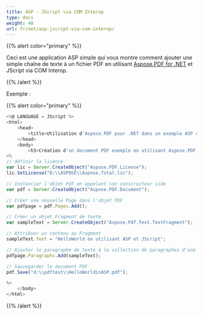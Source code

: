 ```yaml
---
title: ASP - JScript via COM Interop
type: docs
weight: 40
url: fr/net/asp-jscript-via-com-interop/
---
```

{{% alert color="primary" %}}

Ceci est une application ASP simple qui vous montre comment ajouter une simple chaîne de texte à un fichier PDF en utilisant [Aspose.PDF for .NET](/pdf/net/) et JScript via COM Interop.

{{% /alert %}}

Exemple :

{{% alert color="primary" %}}

```javascript
<%@ LANGUAGE = JScript %>
<html>
    <head>
        <title>Utilisation d'Aspose.PDF pour .NET dans un exemple ASP classique</title>
    </head>
    <body>
        <h3>Création d'un document PDF exemple en utilisant Aspose.PDF pour .NET avec ASP classique et JScript</h3>
<%
// définir la licence
var lic = Server.CreateObject("Aspose.PDF.License");
lic.SetLicense("D:\\ASPOSE\\Aspose.Total.lic");

// Instancier l'objet Pdf en appelant son constructeur vide
var pdf = Server.CreateObject("Aspose.PDF.Document");

// Créer une nouvelle Page dans l'objet PDF
var pdfpage = pdf.Pages.Add();

// Créer un objet Fragment de texte
var sampleText = Server.CreateObject("Aspose.Pdf.Text.TextFragment");

// Attribuer un contenu au Fragment
sampleText.Text = "HelloWorld en utilisant ASP et JScript";

// Ajouter le paragraphe de texte à la collection de paragraphes d'une section
pdfpage.Paragraphs.Add(sampleText);

// Sauvegarder le document PDF
pdf.Save("d:\\pdftest\\HelloWorldinASP.pdf");

%>
    </body>
</html>
```
{{% /alert %}}
